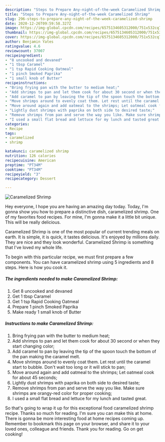 ```yaml
---
description: "Steps to Prepare Any-night-of-the-week Caramelized Shrimp"
title: "Steps to Prepare Any-night-of-the-week Caramelized Shrimp"
slug: 296-steps-to-prepare-any-night-of-the-week-caramelized-shrimp
date: 2020-12-26T09:59:58.327Z
image: https://img-global.cpcdn.com/recipes/6575134605312000/751x532cq70/caramelized-shrimp-recipe-main-photo.jpg
thumbnail: https://img-global.cpcdn.com/recipes/6575134605312000/751x532cq70/caramelized-shrimp-recipe-main-photo.jpg
cover: https://img-global.cpcdn.com/recipes/6575134605312000/751x532cq70/caramelized-shrimp-recipe-main-photo.jpg
author: Benjamin Yates
ratingvalue: 4.6
reviewcount: 37007
recipeingredient:
- "8 uncooked and devaned"
- "1 tbsp Caramel"
- "1 tsp Rapid Cooking Oatmeal"
- "1 pinch Smoked Paprika"
- "1 small knob of Butter"
recipeinstructions:
- "Bring frying pan with the butter to medium heat;"
- "Add shrimps to pan and let them cook for about 30 second or when they start changing color;"
- "Add caramel to pan by leaving the tip of the spoon touch the bottom of the pan making the caramel melt."
- "Move shrimps around to evenly coat them. Let rest until the caramel start to bubble. Don&#39;t wait too long or it will stick to pan;"
- "Move around again and add oatmeal to the shrimps; Let oatmeal cook for about 45 seconds;"
- "Lightly dust shrimps with paprika on both side to desired taste;"
- "Remove shrimps from pan and serve the way you like. Make sure shrimps are orangy-red color for proper cooking;"
- "I used a small flat bread and lettuce for my lunch and tasted great."
categories:
- Recipe
tags:
- caramelized
- shrimp

katakunci: caramelized shrimp 
nutrition: 126 calories
recipecuisine: American
preptime: "PT34M"
cooktime: "PT34M"
recipeyield: "3"
recipecategory: Dessert

---
```



![Caramelized Shrimp](https://img-global.cpcdn.com/recipes/6575134605312000/751x532cq70/caramelized-shrimp-recipe-main-photo.jpg)

Hey everyone, I hope you are having an amazing day today. Today, I'm gonna show you how to prepare a distinctive dish, caramelized shrimp. One of my favorites food recipes. For mine, I'm gonna make it a little bit unique. This will be really delicious.



Caramelized Shrimp is one of the most popular of current trending meals on earth. It is simple, it is quick, it tastes delicious. It's enjoyed by millions daily. They are nice and they look wonderful. Caramelized Shrimp is something that I've loved my whole life.


To begin with this particular recipe, we must first prepare a few components. You can have caramelized shrimp using 5 ingredients and 8 steps. Here is how you cook it.

<!--inarticleads1-->

##### The ingredients needed to make Caramelized Shrimp:

1. Get 8 uncooked and devaned
1. Get 1 tbsp Caramel
1. Get 1 tsp Rapid Cooking Oatmeal
1. Prepare 1 pinch Smoked Paprika
1. Make ready 1 small knob of Butter




<!--inarticleads2-->

##### Instructions to make Caramelized Shrimp:

1. Bring frying pan with the butter to medium heat;
1. Add shrimps to pan and let them cook for about 30 second or when they start changing color;
1. Add caramel to pan by leaving the tip of the spoon touch the bottom of the pan making the caramel melt.
1. Move shrimps around to evenly coat them. Let rest until the caramel start to bubble. Don&#39;t wait too long or it will stick to pan;
1. Move around again and add oatmeal to the shrimps; Let oatmeal cook for about 45 seconds;
1. Lightly dust shrimps with paprika on both side to desired taste;
1. Remove shrimps from pan and serve the way you like. Make sure shrimps are orangy-red color for proper cooking;
1. I used a small flat bread and lettuce for my lunch and tasted great.




So that's going to wrap it up for this exceptional food caramelized shrimp recipe. Thanks so much for reading. I'm sure you can make this at home. There is gonna be more interesting food at home recipes coming up. Remember to bookmark this page on your browser, and share it to your loved ones, colleague and friends. Thank you for reading. Go on get cooking!
